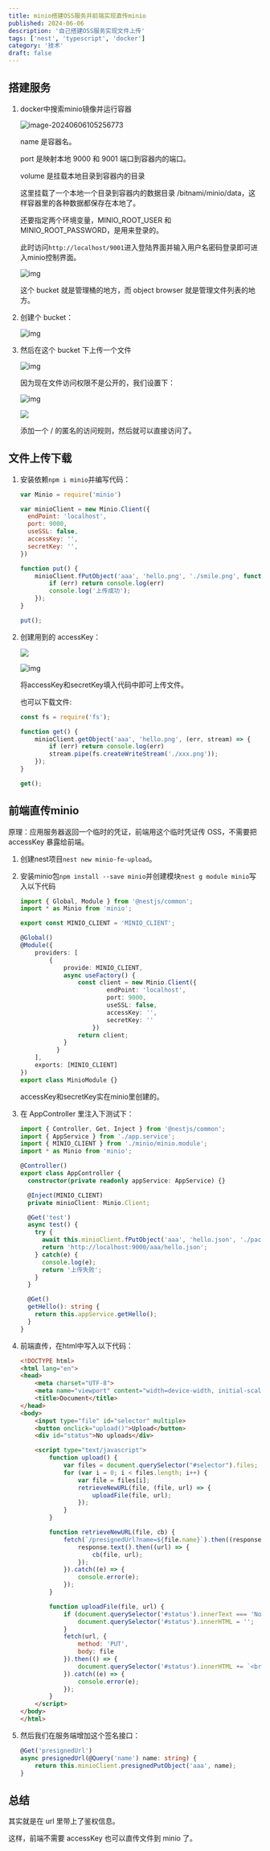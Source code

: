 ```yaml
---
title: minio搭建OSS服务并前端实现直传minio
published: 2024-06-06
description: '自己搭建OSS服务实现文件上传'
tags: ['nest', 'typescript', 'docker']
category: '技术'
draft: false 
---
```

## 搭建服务

1. docker中搜索minio镜像并运行容器

   ![image-20240606105256773](https://raw.githubusercontent.com/RZDCXZ/blog-img/main/2024/06/06/20240606105303.png)

   name 是容器名。

   port 是映射本地 9000 和 9001 端口到容器内的端口。

   volume 是挂载本地目录到容器内的目录

   这里挂载了一个本地一个目录到容器内的数据目录 /bitnami/minio/data，这样容器里的各种数据都保存在本地了。

   还要指定两个环境变量，MINIO_ROOT_USER 和 MINIO_ROOT_PASSWORD，是用来登录的。

   此时访问`http://localhost/9001`进入登陆界面并输入用户名密码登录即可进入minio控制界面。

   ![img](https://raw.githubusercontent.com/RZDCXZ/blog-img/main/2024/06/06/20240606105553.webp)

   这个 bucket 就是管理桶的地方，而 object browser 就是管理文件列表的地方。

2. 创建个 bucket：

   ![img](https://raw.githubusercontent.com/RZDCXZ/blog-img/main/2024/06/06/20240606105931.webp)

3. 然后在这个 bucket 下上传一个文件

   ![img](https://raw.githubusercontent.com/RZDCXZ/blog-img/main/2024/06/06/20240606110017.webp)

   因为现在文件访问权限不是公开的，我们设置下：

   ![img](https://raw.githubusercontent.com/RZDCXZ/blog-img/main/2024/06/06/20240606110059.webp)

   ![](https://raw.githubusercontent.com/RZDCXZ/blog-img/main/2024/06/06/20240606110105.webp)

   添加一个 / 的匿名的访问规则，然后就可以直接访问了。

## 文件上传下载

1. 安装依赖`npm i minio`并编写代码：

   ```javascript
   var Minio = require('minio')
   
   var minioClient = new Minio.Client({
     endPoint: 'localhost',
     port: 9000,
     useSSL: false,
     accessKey: '',
     secretKey: '',
   })
   
   function put() {
       minioClient.fPutObject('aaa', 'hello.png', './smile.png', function (err, etag) {
           if (err) return console.log(err)
           console.log('上传成功');
       });
   }
   
   put();
   ```

2. 创建用到的 accessKey：

   ![](https://raw.githubusercontent.com/RZDCXZ/blog-img/main/2024/06/06/20240606110421.webp)

   ![img](https://raw.githubusercontent.com/RZDCXZ/blog-img/main/2024/06/06/20240606110454.webp)

   将accessKey和secretKey填入代码中即可上传文件。

   也可以下载文件:

   ```javascript
   const fs = require('fs');
   
   function get() {
       minioClient.getObject('aaa', 'hello.png', (err, stream) => {
           if (err) return console.log(err)
           stream.pipe(fs.createWriteStream('./xxx.png'));
       });
   }
   
   get();
   ```

## 前端直传minio

原理：应用服务器返回一个临时的凭证，前端用这个临时凭证传 OSS，不需要把 accessKey 暴露给前端。

1. 创建nest项目`nest new minio-fe-upload`。

2. 安装minio包`npm install --save minio`并创建模块`nest g module minio`写入以下代码

   ```typescript
   import { Global, Module } from '@nestjs/common';
   import * as Minio from 'minio';
   
   export const MINIO_CLIENT = 'MINIO_CLIENT';
   
   @Global()
   @Module({
       providers: [
           {
               provide: MINIO_CLIENT,
               async useFactory() {
                   const client = new Minio.Client({
                           endPoint: 'localhost',
                           port: 9000,
                           useSSL: false,
                           accessKey: '',
                           secretKey: ''
                       })
                   return client;
               }
             }
       ],
       exports: [MINIO_CLIENT]
   })
   export class MinioModule {}
   
   ```

   accessKey和secretKey实在minio里创建的。

3. 在 AppController 里注入下测试下：

   ```typescript
   import { Controller, Get, Inject } from '@nestjs/common';
   import { AppService } from './app.service';
   import { MINIO_CLIENT } from './minio/minio.module';
   import * as Minio from 'minio';
   
   @Controller()
   export class AppController {
     constructor(private readonly appService: AppService) {}
   
     @Inject(MINIO_CLIENT)
     private minioClient: Minio.Client;
   
     @Get('test')
     async test() {
       try {
         await this.minioClient.fPutObject('aaa', 'hello.json', './package.json');
         return 'http://localhost:9000/aaa/hello.json';
       } catch(e) {
         console.log(e);
         return '上传失败';
       }
     }
   
     @Get()
     getHello(): string {
       return this.appService.getHello();
     }
   }
   ```

4. 前端直传，在html中写入以下代码：

   ```html
   <!DOCTYPE html>
   <html lang="en">
   <head>
       <meta charset="UTF-8">
       <meta name="viewport" content="width=device-width, initial-scale=1.0">
       <title>Document</title>
   </head>
   <body>
       <input type="file" id="selector" multiple>
       <button onclick="upload()">Upload</button>
       <div id="status">No uploads</div>
   
       <script type="text/javascript">
           function upload() {
               var files = document.querySelector("#selector").files;
               for (var i = 0; i < files.length; i++) {
                   var file = files[i];
                   retrieveNewURL(file, (file, url) => {
                       uploadFile(file, url);
                   });
               }
           }
   
           function retrieveNewURL(file, cb) {
               fetch(`/presignedUrl?name=${file.name}`).then((response) => {
                   response.text().then((url) => {
                       cb(file, url);
                   });
               }).catch((e) => {
                   console.error(e);
               });
           }
   
           function uploadFile(file, url) {
               if (document.querySelector('#status').innerText === 'No uploads') {
                   document.querySelector('#status').innerHTML = '';
               }
               fetch(url, {
                   method: 'PUT',
                   body: file
               }).then(() => {
                   document.querySelector('#status').innerHTML += `<br>Uploaded ${file.name}.`;
               }).catch((e) => {
                   console.error(e);
               });
           }
       </script>
   </body>
   </html>
   
   ```

5. 然后我们在服务端增加这个签名接口：

   ```typescript
   @Get('presignedUrl')
   async presignedUrl(@Query('name') name: string) {
       return this.minioClient.presignedPutObject('aaa', name);
   }
   ```

## 总结

其实就是在 url 里带上了鉴权信息。

这样，前端不需要 accessKey 也可以直传文件到 minio 了。